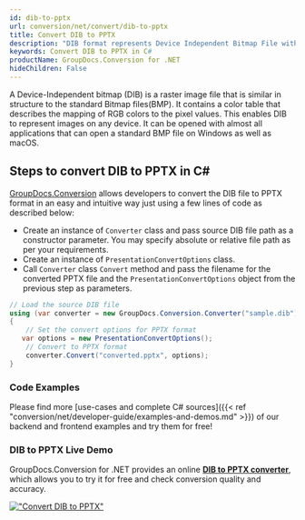 ```yaml
---
id: dib-to-pptx
url: conversion/net/convert/dib-to-pptx
title: Convert DIB to PPTX
description: "DIB format represents Device Independent Bitmap File with .dib extension. Learn how to convert DIB to PPTX file programmatically in C# language using GroupDocs.Conversion for .NET library."
keywords: Convert DIB to PPTX in C#
productName: GroupDocs.Conversion for .NET
hideChildren: False
---
```


A Device-Independent bitmap (DIB) is a raster image file that is similar in structure to the standard Bitmap files(BMP). It contains a color table that describes the mapping of RGB colors to the pixel values. This enables DIB to represent images on any device. It can be opened with almost all applications that can open a standard BMP file on Windows as well as macOS.

## Steps to convert DIB to PPTX in C#

[GroupDocs.Conversion](https://products.groupdocs.com/conversion/net) allows developers to convert the DIB file to PPTX format in an easy and intuitive way just using a few lines of code as described below:

* Create an instance of `Converter` class and pass source DIB file path as a constructor parameter. You may specify absolute or relative file path as per your requirements. 
* Create an instance of `PresentationConvertOptions` class.
* Call `Converter` class `Convert` method and pass the filename for the converted PPTX file and the `PresentationConvertOptions` object from the previous step as parameters.

```csharp
// Load the source DIB file
using (var converter = new GroupDocs.Conversion.Converter("sample.dib"))
{
    // Set the convert options for PPTX format
   var options = new PresentationConvertOptions();
    // Convert to PPTX format
    converter.Convert("converted.pptx", options);
}
```

### Code Examples

Please find more [use-cases and complete C# sources]({{< ref "conversion/net/developer-guide/examples-and-demos.md" >}}) of our backend and frontend examples and try them for free!

### DIB to PPTX Live Demo

GroupDocs.Conversion for .NET provides an online [**DIB to PPTX converter**](https://products.groupdocs.app/conversion/dib-to-pptx), which allows you to try it for free and check conversion quality and accuracy.

[!["Convert DIB to PPTX"](conversion/net/images/convert-to-pptx/convert-dib-to-pptx.png)](https://products.groupdocs.app/conversion/dib-to-pptx)